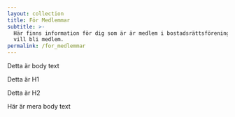 ```yaml
---
layout: collection
title: För Medlemmar
subtitle: >-
  Här finns information för dig som är är medlem i bostadsrättsföreningen eller
  vill bli medlem.
permalink: /for_medlemmar
---
```

Detta är body text

Detta är H1

Detta är H2

Här är mera body text
